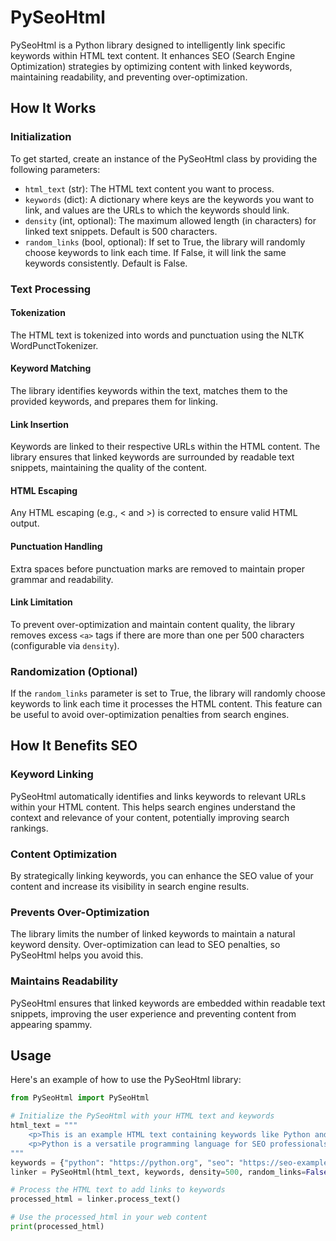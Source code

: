 # PySeoHtml

PySeoHtml is a Python library designed to intelligently link specific keywords within HTML text content. It enhances SEO (Search Engine Optimization) strategies by optimizing content with linked keywords, maintaining readability, and preventing over-optimization.

## How It Works

### Initialization

To get started, create an instance of the PySeoHtml class by providing the following parameters:

- `html_text` (str): The HTML text content you want to process.
- `keywords` (dict): A dictionary where keys are the keywords you want to link, and values are the URLs to which the keywords should link.
- `density` (int, optional): The maximum allowed length (in characters) for linked text snippets. Default is 500 characters.
- `random_links` (bool, optional): If set to True, the library will randomly choose keywords to link each time. If False, it will link the same keywords consistently. Default is False.

### Text Processing

#### Tokenization

The HTML text is tokenized into words and punctuation using the NLTK WordPunctTokenizer.

#### Keyword Matching

The library identifies keywords within the text, matches them to the provided keywords, and prepares them for linking.

#### Link Insertion

Keywords are linked to their respective URLs within the HTML content. The library ensures that linked keywords are surrounded by readable text snippets, maintaining the quality of the content.

#### HTML Escaping

Any HTML escaping (e.g., &lt; and &gt;) is corrected to ensure valid HTML output.

#### Punctuation Handling

Extra spaces before punctuation marks are removed to maintain proper grammar and readability.

#### Link Limitation

To prevent over-optimization and maintain content quality, the library removes excess `<a>` tags if there are more than one per 500 characters (configurable via `density`).

### Randomization (Optional)

If the `random_links` parameter is set to True, the library will randomly choose keywords to link each time it processes the HTML content. This feature can be useful to avoid over-optimization penalties from search engines.

## How It Benefits SEO

### Keyword Linking

PySeoHtml automatically identifies and links keywords to relevant URLs within your HTML content. This helps search engines understand the context and relevance of your content, potentially improving search rankings.

### Content Optimization

By strategically linking keywords, you can enhance the SEO value of your content and increase its visibility in search engine results.

### Prevents Over-Optimization

The library limits the number of linked keywords to maintain a natural keyword density. Over-optimization can lead to SEO penalties, so PySeoHtml helps you avoid this.

### Maintains Readability

PySeoHtml ensures that linked keywords are embedded within readable text snippets, improving the user experience and preventing content from appearing spammy.

## Usage

Here's an example of how to use the PySeoHtml library:

```python
from PySeoHtml import PySeoHtml

# Initialize the PySeoHtml with your HTML text and keywords
html_text = """
    <p>This is an example HTML text containing keywords like Python and SEO.</p>
    <p>Python is a versatile programming language for SEO professionals.</p>
"""
keywords = {"python": "https://python.org", "seo": "https://seo-example.com"}
linker = PySeoHtml(html_text, keywords, density=500, random_links=False)

# Process the HTML text to add links to keywords
processed_html = linker.process_text()

# Use the processed_html in your web content
print(processed_html)
